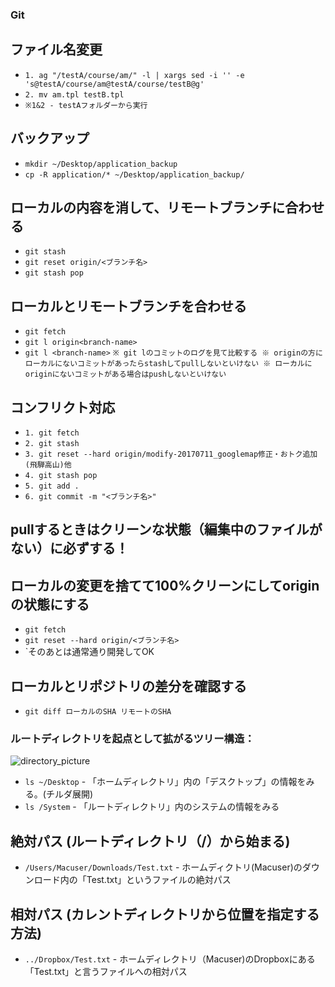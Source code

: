 ### Git

## ファイル名変更
* `1. ag "/testA/course/am/" -l | xargs sed -i '' -e 's@testA/course/am@testA/course/testB@g'`
* `2. mv am.tpl testB.tpl`
* `※1&2 - testAフォルダーから実行`

## バックアップ
* `mkdir ~/Desktop/application_backup`
* `cp -R application/* ~/Desktop/application_backup/`

## ローカルの内容を消して、リモートブランチに合わせる
* `git stash`
* `git reset origin/<ブランチ名>`
* `git stash pop`

## ローカルとリモートブランチを合わせる
* `git fetch`
* `git l origin<branch-name>`
* `git l <branch-name>`
`※ git lのコミットのログを見て比較する
※ originの方にローカルにないコミットがあったらstashしてpullしないといけない
※ ローカルにoriginにないコミットがある場合はpushしないといけない`

## コンフリクト対応
* `1. git fetch`
* `2. git stash`
* `3. git reset --hard origin/modify-20170711_googlemap修正・おトク追加(飛騨高山)他`
* `4. git stash pop`
* `5. git add .`
* `6. git commit -m "<ブランチ名>"`

## pullするときはクリーンな状態（編集中のファイルがない）に必ずする！
## ローカルの変更を捨てて100%クリーンにしてoriginの状態にする
* `git fetch`
* `git reset --hard origin/<ブランチ名>`
* `そのあとは通常通り開発してOK

## ローカルとリポジトリの差分を確認する
* `git diff ローカルのSHA リモートのSHA` 

### ルートディレクトリを起点として拡がるツリー構造：
![directory_picture](http://imgur.com/a/qQQ41.jpg)

* `ls ~/Desktop` - 「ホームディレクトリ」内の「デスクトップ」の情報をみる。(チルダ展開)
* `ls /System` - 「ルートディレクトリ」内のシステムの情報をみる

## 絶対パス (ルートディレクトリ（/）から始まる)
* `/Users/Macuser/Downloads/Test.txt` - ホームディクトリ(Macuser)のダウンロード内の「Test.txt」というファイルの絶対パス

## 相対パス (カレントディレクトリから位置を指定する方法)
* `../Dropbox/Test.txt` - ホームディレクトリ（Macuser)のDropboxにある「Test.txt」と言うファイルへの相対パス
